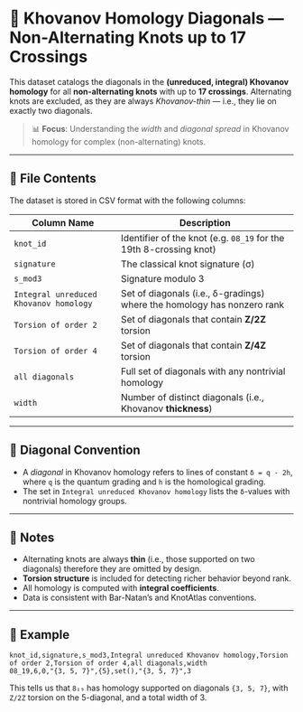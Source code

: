 # 🧬 Khovanov Homology Diagonals — Non-Alternating Knots up to 17 Crossings

This dataset catalogs the diagonals in the **(unreduced, integral) Khovanov homology** for all **non-alternating knots** with up to **17 crossings**. Alternating knots are excluded, as they are always *Khovanov-thin* — i.e., they lie on exactly two diagonals.

> 📊 **Focus**: Understanding the *width* and *diagonal spread* in Khovanov homology for complex (non-alternating) knots.

---

## 📁 File Contents

The dataset is stored in CSV format with the following columns:

| Column Name                          | Description                                                                 |
|--------------------------------------|-----------------------------------------------------------------------------|
| `knot_id`                            | Identifier of the knot (e.g. `08_19` for the 19th 8-crossing knot)         |
| `signature`                          | The classical knot signature (σ)                                           |
| `s_mod3`                             | Signature modulo 3                                                         |
| `Integral unreduced Khovanov homology` | Set of diagonals (i.e., δ-gradings) where the homology has nonzero rank     |
| `Torsion of order 2`                 | Set of diagonals that contain **Z/2Z** torsion                             |
| `Torsion of order 4`                 | Set of diagonals that contain **Z/4Z** torsion                             |
| `all diagonals`                      | Full set of diagonals with any nontrivial homology                         |
| `width`                              | Number of distinct diagonals (i.e., Khovanov **thickness**)                |

---

## 📐 Diagonal Convention

- A *diagonal* in Khovanov homology refers to lines of constant `δ = q - 2h`, where `q` is the quantum grading and `h` is the homological grading.
- The set in `Integral unreduced Khovanov homology` lists the `δ`-values with nontrivial homology groups.

---

## 📌 Notes

- Alternating knots are always **thin** (i.e., those supported on two diagonals) therefore they are omitted by design.
- **Torsion structure** is included for detecting richer behavior beyond rank.
- All homology is computed with **integral coefficients**.
- Data is consistent with Bar-Natan’s and KnotAtlas conventions.

---

## 📎 Example

```csv
knot_id,signature,s_mod3,Integral unreduced Khovanov homology,Torsion of order 2,Torsion of order 4,all diagonals,width
08_19,6,0,"{3, 5, 7}",{5},set(),"{3, 5, 7}",3
````

This tells us that `8₁₉` has homology supported on diagonals `{3, 5, 7}`, with `Z/2Z` torsion on the 5-diagonal, and a total width of 3.